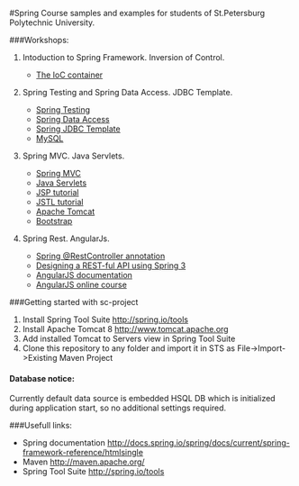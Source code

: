 #Spring Course samples and examples for students of St.Petersburg Polytechnic University.

###Workshops:
1. Intoduction to Spring Framework. Inversion of Control.
    
    * <a href="http://docs.spring.io/spring/docs/current/spring-framework-reference/htmlsingle/#beans">The IoC       container</a>

2. Spring Testing and Spring Data Access. JDBC Template.
      * <a href="http://docs.spring.io/spring/docs/current/spring-framework-reference/htmlsingle/#testing">Spring Testing</a>
      * <a href="http://docs.spring.io/spring/docs/current/spring-framework-reference/htmlsingle/#spring-data-tier">Spring Data Access</a>
      * <a href="http://docs.spring.io/spring/docs/current/spring-framework-reference/htmlsingle/#jdbc">Spring JDBC Template</a>
      * <a href="http://www.mysql.com/">MySQL</a>
      
3. Spring MVC. Java Servlets. 
      * <a href="http://docs.spring.io/spring/docs/current/spring-framework-reference/htmlsingle/#mvc">Spring MVC</a>
      * <a href="http://docs.oracle.com/javaee/6/tutorial/doc/bnafe.html">Java Servlets</a>
      * <a href="http://www.tutorialspoint.com/jsp/jsp_overview.htm">JSP tutorial</a>
      * <a href="http://www.tutorialspoint.com/jsp/jsp_standard_tag_library.htm">JSTL tutorial</a>
      * <a href="http://www.tomcat.apache.org/">Apache Tomcat</a>
      * <a href="http://getbootstrap.com/css/">Bootstrap </a>
      
4. Spring Rest. AngularJs.
      * <a href="http://docs.spring.io/spring/docs/current/spring-framework-reference/htmlsingle/#mvc-ann-restcontroller">Spring @RestController annotation </a>
      * <a href="http://www.youtube.com/watch?v=wylViAqNiRA">Designing a REST-ful API using Spring 3 </a>
      * <a href="https://docs.angularjs.org/guide">AngularJS documentation </a>
      * <a href="http://campus.codeschool.com/courses/shaping-up-with-angular-js/contents">AngularJS online course </a>


###Getting started with sc-project
1. Install Spring Tool Suite http://spring.io/tools
2. Install Apache Tomcat 8 http://www.tomcat.apache.org
3. Add installed Tomcat to Servers view in Spring Tool Suite
4. Clone this repository to any folder and import it in STS as File->Import->Existing Maven Project

#### Database notice:
Currently default data source is embedded HSQL DB which is initialized during application start, so no additional settings required.

###Usefull links:
* Spring documentation http://docs.spring.io/spring/docs/current/spring-framework-reference/htmlsingle 
* Maven http://maven.apache.org/
* Spring Tool Suite http://spring.io/tools

